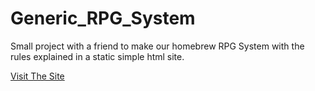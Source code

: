 # Generic_RPG_System

Small project with a friend to make our homebrew RPG System with the rules explained in a static simple html site. 

[Visit The Site](https://gabrielcalheiros.github.io/Generic_RPG_System/Rules/site/)

